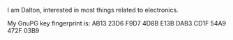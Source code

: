 I am Dalton, interested in most things related to electronics.

My GnuPG key fingerprint is: AB13 23D6 F9D7 4D8B E13B DAB3 CD1F 54A9 472F 03B9
